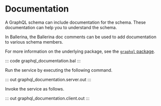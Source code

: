 # Documentation

A GraphQL schema can include documentation for the schema. These
documentation can help you to understand the schema.

In Ballerina, the Ballerina doc comments can be used to add documentation to
various schema members.

For more information on the underlying package, see the
[`graphql` package](https://docs.central.ballerina.io/ballerina/graphql/latest/).

::: code graphql_documentation.bal :::

Run the service by executing the following command.

::: out graphql_documentation.server.out :::

Invoke the service as follows.

::: out graphql_documentation.client.out :::
